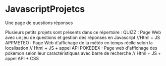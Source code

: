 # JavascriptProjetcs
Une page de questions réponses

Plusieurs petits projets sont présents dans ce répertoire :
QUIZZ : Page Web avec un jeu de questions et gestion des réponses en Javascript //Html + JS
APPMETEO : Page Web d'affichage de la météo en temps réelle selon la localisation // Html + JS + appel API
POKEDEX : Page web d'affichage des pokemon selon leur caractéristiques avec barre de recherche // Html + JS + appel API + CSS
